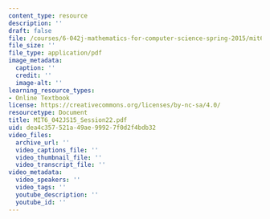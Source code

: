 ```yaml
---
content_type: resource
description: ''
draft: false
file: /courses/6-042j-mathematics-for-computer-science-spring-2015/mit6_042js15_session22.pdf
file_size: ''
file_type: application/pdf
image_metadata:
  caption: ''
  credit: ''
  image-alt: ''
learning_resource_types:
- Online Textbook
license: https://creativecommons.org/licenses/by-nc-sa/4.0/
resourcetype: Document
title: MIT6_042JS15_Session22.pdf
uid: dea4c357-521a-49ae-9992-7f0d2f4bdb32
video_files:
  archive_url: ''
  video_captions_file: ''
  video_thumbnail_file: ''
  video_transcript_file: ''
video_metadata:
  video_speakers: ''
  video_tags: ''
  youtube_description: ''
  youtube_id: ''
---
```

